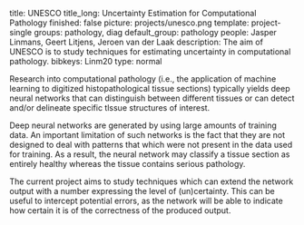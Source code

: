 title: UNESCO
title_long: Uncertainty Estimation for Computational Pathology
finished: false 
picture: projects/unesco.png
template: project-single
groups: pathology, diag
default_group: pathology 
people: Jasper Linmans, Geert Litjens, Jeroen van der Laak
description: The aim of UNESCO is to study techniques for estimating uncertainty in computational pathology.
bibkeys: Linm20
type: normal

Research into computational pathology (i.e., the application of machine learning to digitized histopathological tissue sections) typically yields deep neural networks that can distinguish between different tissues or can detect and/or delineate specific tlssue structures of interest. 

Deep neural networks are generated by using large amounts of training data. An important limitation of such networks is the fact that they are not designed to deal with patterns that which were not present in the data used for training. As a result, the neural network may classify a tissue section as entirely healthy whereas the tissue contains serious pathology. 

The current project aims to study techniques which can extend the network output with a number expressing the level of (un)certainty. This can be useful to intercept potential errors, as the network will be able to indicate how certain it is of the correctness of the produced output.
